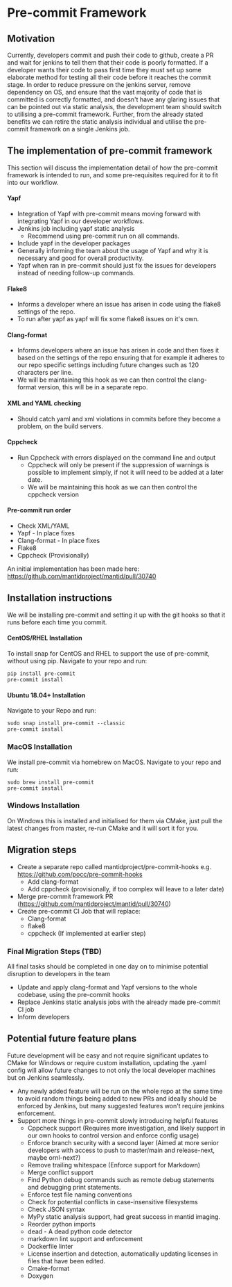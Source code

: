 # Pre-commit Framework

## Motivation 
Currently, developers commit and push their code to github, create a PR and wait for jenkins to tell them that their code is poorly formatted. 
If a developer wants their code to pass first time they must set up some elaborate method for testing all their code before it reaches the commit stage. 
In order to reduce pressure on the jenkins server, remove dependency on OS, and ensure that the vast majority of code that is committed is correctly formatted, and doesn't have any glaring issues that can be pointed out via static analysis, the development team should switch to utilising a pre-commit framework. 
Further, from the already stated benefits we can retire the static analysis individual and utilise the pre-commit framework on a single Jenkins job. 
 
## The implementation of pre-commit framework 
This section will discuss the implementation detail of how the pre-commit framework is intended to run, and some pre-requisites required for it to fit into our workflow.

#### Yapf 
- Integration of Yapf with pre-commit means moving forward with integrating Yapf in our developer workflows. 
- Jenkins job including yapf static analysis 
    - Recommend using pre-commit run on all commands. 
- Include yapf in the developer packages 
- Generally informing the team about the usage of Yapf and why it is necessary and good for overall productivity. 
- Yapf when ran in pre-commit should just fix the issues for developers instead of needing follow-up commands. 
 
#### Flake8 
- Informs a developer where an issue has arisen in code using the flake8 settings of the repo. 
- To run after yapf as yapf will fix some flake8 issues on it's own. 
 
#### Clang-format 
- Informs developers where an issue has arisen in code and then fixes it based on the settings of the repo ensuring that for example it adheres to our repo specific settings including future changes such as 120 characters per line. 
- We will be maintaining this hook as we can then control the clang-format version, this will be in a separate repo. 
 
#### XML and YAML checking 
- Should catch yaml and xml violations in commits before they become a problem, on the build servers. 
 
#### Cppcheck 
- Run Cppcheck with errors displayed on the command line and output 
    - Cppcheck will only be present if the suppression of warnings is possible to implement simply, if not it will need to be added at a later date. 
    - We will be maintaining this hook as we can then control the cppcheck version 
 
#### Pre-commit run order 
- Check XML/YAML 
- Yapf - In place fixes 
- Clang-format - In place fixes 
- Flake8 
- Cppcheck (Provisionally) 
 
An initial implementation has been made here: https://github.com/mantidproject/mantid/pull/30740 
 
## Installation instructions 
 
We will be installing pre-commit and setting it up with the git hooks so that it runs before each time you commit. 
 
#### CentOS/RHEL Installation 
 
To install snap for CentOS and RHEL to support the use of pre-commit, without using pip. Navigate to your repo and run: 
```shell 
pip install pre-commit 
pre-commit install 
``` 
 
#### Ubuntu 18.04+ Installation 
Navigate to your Repo and run: 
```shell 
sudo snap install pre-commit --classic 
pre-commit install 
``` 
 
### MacOS Installation 
We install pre-commit via homebrew on MacOS. Navigate to your repo and run: 
```shell 
sudo brew install pre-commit 
pre-commit install 
``` 
 
### Windows Installation 
On Windows this is installed and initialised for them via CMake, just pull the latest changes from master, re-run CMake and it will sort it for you. 
 
## Migration steps 
- Create a separate repo called mantidproject/pre-commit-hooks e.g. https://github.com/pocc/pre-commit-hooks 
    - Add clang-format 
    - Add cppcheck (provisionally, if too complex will leave to a later date) 
- Merge pre-commit framework PR (https://github.com/mantidproject/mantid/pull/30740) 
- Create pre-commit CI Job that will replace: 
    - Clang-format 
    - flake8 
    - cppcheck (If implemented at earlier step) 
 
### Final Migration Steps (TBD) 
All final tasks should be completed in one day on to minimise potential disruption to developers in the team 
- Update and apply clang-format and Yapf versions to the whole codebase, using the pre-commit hooks 
- Replace Jenkins static analysis jobs with the already made pre-commit CI job 
- Inform developers

## Potential future feature plans
Future development will be easy and not require significant updates to CMake for Windows or require custom installation, updating the .yaml config will allow future changes to not only the local developer machines but on Jenkins seamlessly.

- Any newly added feature will be run on the whole repo at the same time to avoid random things being added to new PRs and ideally should be enforced by Jenkins, but many suggested features won't require jenkins enforcement. 
- Support more things in pre-commit slowly introducing helpful features 
    - Cppcheck support (Requires more investigation, and likely support in our own hooks to control version and enforce config usage) 
    - Enforce branch security with a second layer (Aimed at more senior developers with access to push to master/main and release-next, maybe ornl-next?) 
    - Remove trailing whitespace (Enforce support for Markdown) 
    - Merge conflict support 
    - Find Python debug commands such as remote debug statements and debugging print statements. 
    - Enforce test file naming conventions 
    - Check for potential conflicts in case-insensitive filesystems 
    - Check JSON syntax 
    - MyPy static analysis support, had great success in mantid imaging. 
    - Reorder python imports 
    - dead - A dead python code detector 
    - markdown lint support and enforcement 
    - Dockerfile linter 
    - License insertion and detection, automatically updating licenses in files that have been edited. 
    - Cmake-format
    - Doxygen
